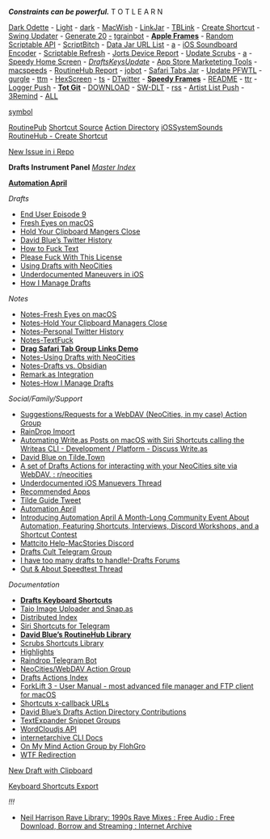 **_Constraints can be powerful._**
T       O       T               L       E       A       R       N    

[Dark Odette](shortcuts://x-callback-url/run-shortcut?name=Dark%20Odette) - [Light](shortcuts://x-callback-url/run-shortcut?name=Light%20Odette) - [dark](shortcuts://x-callback-url/run-shortcut?name=dark) - [MacWish](shortcuts://x-callback-url/run-shortcut?name=MacWish) - [LinkJar](shortcuts://x-callback-url/run-shortcut?name=LinkJar) - [TBLink](shortcuts://x-callback-url/run-shortcut?name=tbmac) - [Create Shortcut](shortcuts://create-shortcut) - [Swing Updater](shortcuts://run-shortcut?name=Swing%20Updater) - [Generate 20](shortcuts://x-callback-url/run-shortcut?name=Gen) [-](tg://resolve?domain=raindropiobot) [tgrainbot](tg://resolve?domain=raindropiobot) - **[Apple Frames](shortcuts://run-shortcut?name=Apple%20Frames)** - [Random Scriptable API](scriptable:///run/Random%20Scriptable%20API) - [ScriptBitch](scriptable:///run/ScriptDude) - [Data Jar URL List](shortcuts://run-shortcut?name=Data%20Jar%20URL%20List) - [a](shortcuts://run-shortcut?name=a) - [iOS Soundboard Encoder](shortcuts://run-shortcut?name=iOS%20Soundboard%20Encoder) - [Scriptable Refresh](shortcuts://run-shortcut?name=Scriptable%20Refresh) - [Jorts Device Report](shortcuts://run-shortcut?name=Jorts%20Device%20Report) - [Update Scrubs](shortcuts://run-shortcut?name=Update%20Scrubs) - [a](shortcuts://run-shortcut?name=a) - [Speedy Home Screen](shortcuts://run-shortcut?name=Speedy%20Home%20Screen) - _[DraftsKeysUpdate](shortcuts://run-shortcut?name=DraftsKeysUpdate)_ - [App Store Marketeting Tools](shortcuts://run-shortcut?name=App%20Store%20Marketing%20Tools) - [macspeeds](shortcuts://run-shortcut?name=macspeeds) - [RoutineHub Report](shortcuts://run-shortcut?name=RoutineHub%20Report) - [jobot](shortcuts://run-shortcut?name=jobot) - [Safari Tabs Jar](shortcuts://run-shortcut?name=Safari%20Tabs%20Jar) - [Update PFWTL](shortcuts://run-shortcut?name=Update%20PFWTL) - [gurgle](shortcuts://run-shortcut?name=gurgle) - [ttm](shortcuts://run-shortcut?name=ttm) - [HexScreen](shortcuts://run-shortcut?name=HexScreen) - [ts](shortcuts://run-shortcut?name=ts) - [DTwitter](shortcuts://run-shortcut?name=DTwitter) - **[Speedy Frames](shortcuts://run-shortcut?name=Speedy%20Frames)** - [README](shortcuts://run-shortcut?name=Drafts%20README%20Update) - [ttr](shortcuts://run-shortcut?name=TrippleTap%20Reminder) - [Logger Push](shortcuts://run-shortcut?name=Logger%20Push) - **[Tot Git](shortcuts://run-shortcut?name=Tot%20Git%20iOS-NoDev)** - [DOWNLOAD](shortcuts://run-shortcut?name=DOWNLOAD) - [SW-DLT](shortcuts://run-shortcut?name=SW-DLT) - [rss](shortcuts://run-shortcut?name=rss) - [Artist List Push](shortcuts://run-shortcut?name=Update%20MusicHarbor%20Artists%20List) - [3Remind](shortcuts://run-shortcut?name=TrippleTap%20Reminder) - [ALL](shortcuts://run-shortcut?name=Open%20All%20URLS%20in%20Clipboard)

[symbol](shortcuts://run-shortcut?name=symbol)

[RoutinePub](shortcuts://run-shortcut?name=RoutinePub)
[Shortcut Source](shortcuts://run-shortcut?name=Shortcut%20Source%20Tool)
[Action Directory](shortcuts://run-shortcut?name=Action%20Directory)
[iOSSystemSounds](https://extratone.github.io/iOSSystemSounds)
[RoutineHub - Create Shortcut](https://routinehub.co/shortcut/create)

[New Issue in i Repo](https://github.com/extratone/i/issues/new/choose)

**Drafts Instrument Panel**
_[Master Index](https://tilde.town/~extratone/drafts/big/)_

**[Automation April](drafts://open?uuid=114E449F-7518-4158-87EB-C817F633FBF2)**

_Drafts_
- [End User Episode 9](drafts://open?uuid=69EA3CC6-7081-47B4-B4AB-C16E5C7E8417)
- [Fresh Eyes on macOS](drafts://open?uuid=944F772C-CC9D-47F2-BD98-F4E435E40227)
- [Hold Your Clipboard Mangers Close](drafts://open?uuid=81CC3D50-BC7A-471F-B247-DBE0ACC54C6B)
- [David Blue’s Twitter History](drafts://open?uuid=F490F4FE-5635-4513-9320-B5DB7E0FFE31)
- [How to Fuck Text](drafts://open?uuid=A350D578-1CFA-4B5A-8655-74F6B3AD72AE)
- [Please Fuck With This License](drafts://open?uuid=FAFFA333-34A5-4412-B46C-3D216C09FD8E)
- [Using Drafts with NeoCities](drafts://open?uuid=7247282E-340B-4890-A2F7-0481AF31321E)
- [Underdocumented Maneuvers in iOS](drafts://open?uuid=6271A84E-D0F9-4881-A20D-B22E88AA9E3B)
- [How I Manage Drafts](drafts://open?uuid=0BF34703-065D-4A2F-9F89-381A2348405E)

_Notes_
- [Notes-Fresh Eyes on macOS](drafts://open?uuid=6C76EDBD-025D-40BA-9381-9AE95AD70F36)
- [Notes-Hold Your Clipboard Managers Close](drafts://open?uuid=65AC8211-F3F9-419D-A7B3-EBF82E4944F1)
- [Notes-Personal Twitter History](drafts://open?uuid=37B865E1-4372-4AF7-BB77-3979836130D4)
- [Notes-TextFuck](drafts://open?uuid=F0E9A527-77DE-45C6-9B24-F101565AC0BE)
- **[Drag Safari Tab Group Links Demo](drafts://open?uuid=4FBF3BCC-2F65-4C8B-9486-839E118B4B3A)**
- [Notes-Using Drafts with NeoCities](drafts://open?uuid=70C7C7DF-5083-411A-A397-A14479CA90BF)
- [Notes-Drafts vs. Obsidian](drafts://open?uuid=C300D6BD-07A2-44E2-9231-54ADA771F952)
- [Remark.as Integration](drafts://open?uuid=B0C95CA5-E5DE-4478-9C09-1E30499438CE)
- [Notes-How I Manage Drafts](drafts://open?uuid=939FF8C4-CB56-4A5F-99E9-D88E7162BE4E)

_Social/Family/Support_
- [Suggestions/Requests for a WebDAV (NeoCities, in my case) Action Group](https://forums.getdrafts.com/t/suggestions-requests-for-a-webdav-neocities-in-my-case-action-group/11994)
- [RainDrop Import](https://app.raindrop.io/settings/import)
- [Automating Write.as Posts on macOS with Siri Shortcuts calling the Writeas CLI - Development / Platform - Discuss Write.as](https://discuss.write.as/t/automating-write-as-posts-on-macos-with-siri-shortcuts-calling-the-writeas-cli/4484)
- [David Blue on Tilde.Town](drafts://open?uuid=53D80A72-BE50-48E3-A25C-0799764CE4F2)
- [A set of Drafts Actions for interacting with your NeoCities site via WebDAV. : r/neocities](https://www.reddit.com/r/neocities/comments/si7ydf/a_set_of_drafts_actions_for_interacting_with_your/)
- [Underdocumented iOS Manuevers Thread](https://www.reddit.com/r/ios/comments/l5p7ly/underdocumented_ios_functions_stuff_you_wish/)
- [Recommended Apps](drafts://open?uuid=C11B9C28-5584-414B-8C22-D0ACFCA339D0)
- [Tilde Guide Tweet](https://twitter.com/NeoYokel/status/1503187276444098560)
- [Automation April](drafts://open?uuid=114E449F-7518-4158-87EB-C817F633FBF2)
- [Introducing Automation April  A Month-Long Community Event About Automation, Featuring Shortcuts, Interviews, Discord Workshops, and a Shortcut Contest](drafts://open?uuid=ECDF27E4-A224-4A9C-BDCD-3B3F9CA8B927)
- [Mattcito Help-MacStories Discord](drafts://open?uuid=424FFFE3-0335-4398-8588-A9149CD0A208)
- [Drafts Cult Telegram Group](drafts://open?uuid=388B2827-47FA-4F26-8467-F4DED3805E4D)
- [I have too many drafts to handle!-Drafts Forums](drafts://open?uuid=B1E83A7F-9C31-4881-B608-FA1E12D3B17D)
- [Out & About Speedtest Thread](https://twitter.com/neoyokel/status/1501949196957589506)

_Documentation_
- **[Drafts Keyboard Shortcuts](drafts://open?uuid=F55AB610-D9F9-49D1-9C20-1CF6063DF03E)**
- [Taio Image Uploader and Snap.as](drafts://open?uuid=DD9A7373-F763-4B84-853C-6964F4F3B39D)
- [Distributed Index](drafts://open?uuid=2BE147C7-D5E2-41E0-91B1-F65EBEFAA81A)
- [Siri Shortcuts for Telegram](drafts://open?uuid=3260C6BA-1CA8-4ADB-9888-98601FADD82F)
- **[David Blue’s RoutineHub Library](drafts://open?uuid=2145B3D6-2DE4-43E9-A305-3C879D7027DD)**
- [Scrubs Shortcuts Library](drafts://open?uuid=68F049EC-59AF-4A49-885F-698BB9653400)
- [Highlights](drafts://open?uuid=98CAEC13-3E7B-425C-B389-E5E0BC06E935)
- [Raindrop Telegram Bot](drafts://open?uuid=CB2985C0-C484-48F0-A170-2EBEF1E94972)
- [NeoCities/WebDAV Action Group](drafts://open?uuid=3BA64907-441A-4F34-9F4D-DB39E6EFF898)
- [Drafts Actions Index](https://davidblue.wtf/drafts/actionsindex)
- [ForkLift 3 - User Manual - most advanced file manager and FTP client for macOS](https://binarynights.com/manual)
- [Shortcuts x-callback URLs](drafts://open?uuid=B47A3F69-12B7-4EA7-BBFA-ABB0FFBABCB8)
- [David Blue’s Drafts Action Directory Contributions](drafts://open?uuid=C70FF15A-5B48-407C-9587-0DC4E9536102)
- [TextExpander Snippet Groups](drafts://open?uuid=00ED31D1-18B9-4A61-ADF9-3128DD0C2688)
- [WordCloudjs API](https://github.com/timdream/wordcloud2.js/blob/gh-pages/API.md)
- [internetarchive CLI Docs](bear://x-callback-url/open-note?id=2A87D668-F2F8-4634-93FC-194EA2393D03-35818-0000034E74468AE3)
- [On My Mind Action Group by FlohGro](drafts://open?uuid=C90B70B3-A594-4736-86B2-E4F1924D3096)
- [WTF Redirection](drafts://open?uuid=218F8FAA-C0B9-4B4F-B896-3089E005E86E)

[New Draft with Clipboard](drafts://x-callback-url/create?text=%7C%7Cclipboard%7C%7C)

[Keyboard Shortcuts Export](drafts://runAction?test=&action=Keyboard%20Shortcuts%20Export)

_!!!_
- [Neil Harrison Rave Library: 1990s Rave Mixes : Free Audio : Free Download, Borrow and Streaming : Internet Archive](https://archive.org/details/neilharrisonravelibrary)
